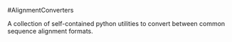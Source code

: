 #AlignmentConverters

A collection of self-contained python utilities to convert between common sequence alignment formats.
